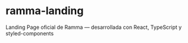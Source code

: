 # ramma-landing
Landing Page oficial de Ramma — desarrollada con React, TypeScript y styled-components
